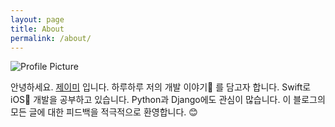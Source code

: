 ```yaml
---
layout: page
title: About
permalink: /about/
---
```


<img src="{{ site.baseurl }}/assets/profile.jpeg" title="Profile Picture" class="profile">

안녕하세요. [제이미](https://github.com/popsmile) 입니다. 하루하루 저의 개발 이야기📝 를 담고자 합니다. Swift로 iOS📱 개발을 공부하고 있습니다. Python과 Django에도 관심이 많습니다. 이 블로그의 모든 글에 대한 피드백을 적극적으로 환영합니다. 😊